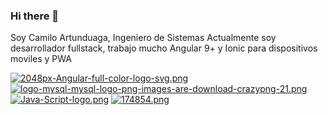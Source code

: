### Hi there 👋

Soy Camilo Artunduaga, Ingeniero de Sistemas
Actualmente soy desarrollador fullstack, trabajo mucho Angular 9+ y Ionic para dispositivos moviles y PWA


[![2048px-Angular-full-color-logo-svg.png](https://i.postimg.cc/fTDpDBL7/2048px-Angular-full-color-logo-svg.png)](https://postimg.cc/z320kwT3)[![logo-mysql-mysql-logo-png-images-are-download-crazypng-21.png](https://i.postimg.cc/MKYTpPYz/logo-mysql-mysql-logo-png-images-are-download-crazypng-21.png)](https://postimg.cc/kBB9jyZH)
  [![Java-Script-logo.png](https://i.postimg.cc/5N8zqSqr/Java-Script-logo.png)](https://postimg.cc/9rFzcTkP) [![174854.png](https://i.postimg.cc/wjJwNN7x/174854.png)](https://postimg.cc/0zkGRbYh)

